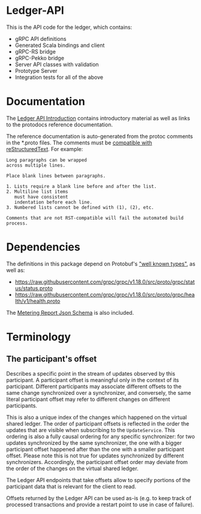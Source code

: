 # Ledger-API

This is the API code for the ledger, which contains:
* gRPC API definitions
* Generated Scala bindings and client
* gRPC-RS bridge
* gRPC-Pekko bridge
* Server API classes with validation
* Prototype Server
* Integration tests for all of the above

# Documentation

The [Ledger API Introduction](https://docs.daml.com/app-dev/grpc/index.html) contains introductory material as well as links to the protodocs reference documentation.

The reference documentation is auto-generated from the protoc comments in the *.proto files.
The comments must be [compatible with reStructuredText](https://www.sphinx-doc.org/en/master/usage/restructuredtext/basics.html). For example:

```
Long paragraphs can be wrapped
across multiple lines.

Place blank lines between paragraphs.

1. Lists require a blank line before and after the list.
2. Multiline list items
   must have consistent
   indentation before each line.
3. Numbered lists cannot be defined with (1), (2), etc.

Comments that are not RST-compatible will fail the automated build process.
```

# Dependencies

The definitions in this package depend on Protobuf's ["well known types"](https://developers.google.com/protocol-buffers/docs/reference/google.protobuf), as well as:

- https://raw.githubusercontent.com/grpc/grpc/v1.18.0/src/proto/grpc/status/status.proto
- https://raw.githubusercontent.com/grpc/grpc/v1.18.0/src/proto/grpc/health/v1/health.proto

The [Metering Report Json Schema](docs/metering-report-schema.json) is also included.

# Terminology

## The participant's offset

Describes a specific point in the stream of updates observed by this participant.
A participant offset is meaningful only in the context of its participant. Different
participants may associate different offsets to the same change synchronized over a synchronizer,
and conversely, the same literal participant offset may refer to different changes on
different participants.

This is also a unique index of the changes which happened on the virtual shared ledger.
The order of participant offsets is reflected in the order the updates that are
visible when subscribing to the `UpdateService`. This ordering is also a fully causal
ordering for any specific synchronizer: for two updates synchronized by the same synchronizer, the
one with a bigger participant offset happened after than the one with a smaller participant
offset. Please note this is not true for updates synchronized by different synchronizers.
Accordingly, the participant offset order may deviate from the order of the changes
on the virtual shared ledger.

The Ledger API endpoints that take offsets allow to specify portions
of the participant data that is relevant for the client to read.

Offsets returned by the Ledger API can be used as-is (e.g.
to keep track of processed transactions and provide a restart
point to use in case of failure).
